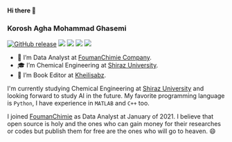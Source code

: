 #### Hi there 👋
### Korosh Agha Mohammad Ghasemi

[![GitHub release](https://img.shields.io/github/release/koroshkorosh1/CV?label=Resume&logo=github&style=for-the-badge)](https://github.com/koroshkorosh1/CV/blob/main/CV.pdf)
[<img src="https://img.shields.io/badge/linkedin-%230077B5.svg?&style=for-the-badge&logo=linkedin&logoColor=white" />](https://www.linkedin.com/in/koroshkorosh1/)
[<img src="https://img.shields.io/badge/Telegram-2CA5E0?style=for-the-badge&logo=telegram&logoColor=white" />](https://t.me/koroshkorosh1/) 
[<img src ="https://img.shields.io/badge/website-2CA5E0.svg?&style=for-the-badge&logo=&logoColor=white%90">](http://kut.st/PersonalWebsite/)
[<img src = "https://img.shields.io/badge/instagram-%23E4405F.svg?&style=for-the-badge&logo=instagram&logoColor=white">](https://www.instagram.com/koroshkorosh1/)


- 👷 I’m Data Analyst at [FoumanChimie Company](https://www.foumanchimie.com/).
- 🎓 I’m Chemical Engineering at [Shiraz University](https://www.shirazu.ac.ir/).
- 🏢 I’m Book Editor at [Kheilisabz](https://kheilisabz.com/).

I'm currently studying Chemical Engineering
at [Shiraz  University](https://shirazu.ac.ir/) and looking forward to study AI in the future.
My favorite programming language is ``` Python ```, I have experience in ``` MATLAB ```  and ``` C++ ``` too.

I joined [FoumanChimie](https://www.foumanchimie.com/) as  Data Analyst at January of 2021. I believe that open source is holy and the ones who can gain money for their researches or codes but publish them for free are the ones who will go to heaven. 😄

